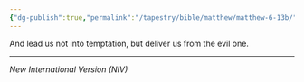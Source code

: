 ```yaml
---
{"dg-publish":true,"permalink":"/tapestry/bible/matthew/matthew-6-13b/","title":"Matthew 6:13b","hide":true,"tags":["bible-verse","bible-verse"],"dgHomeLink":true,"dgShowLocalGraph":true,"dgEnableSearch":true}
---
```



And lead us not into temptation, but deliver us from the evil one.

---
*New International Version (NIV)*